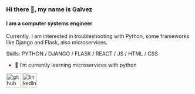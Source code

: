 ### Hi there 👋, my name is Galvez
#### I am a computer systems engineer
Currently, I am interested in troubleshooting with Python, some frameworks like Django and Flask, also microservices.

Skills: PYTHON / DJANGO / FLASK / REACT / JS / HTML / CSS

- 🌱 I’m currently learning microservices with python 


[<img src='https://cdn.jsdelivr.net/npm/simple-icons@3.0.1/icons/github.svg' alt='github' height='40'>](https://github.com/https://github.com/Galvezyos)  [<img src='https://cdn.jsdelivr.net/npm/simple-icons@3.0.1/icons/linkedin.svg' alt='linkedin' height='40'>](https://www.linkedin.com/in/https://www.linkedin.com/in/jos%C3%A9-iv%C3%A1n-g%C3%A1lvez-camacho-265a2a186//)  

